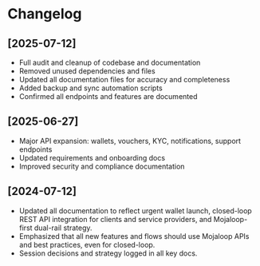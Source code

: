 # Changelog

## [2025-07-12]
- Full audit and cleanup of codebase and documentation
- Removed unused dependencies and files
- Updated all documentation files for accuracy and completeness
- Added backup and sync automation scripts
- Confirmed all endpoints and features are documented

## [2025-06-27]
- Major API expansion: wallets, vouchers, KYC, notifications, support endpoints
- Updated requirements and onboarding docs
- Improved security and compliance documentation

## [2024-07-12]
- Updated all documentation to reflect urgent wallet launch, closed-loop REST API integration for clients and service providers, and Mojaloop-first dual-rail strategy.
- Emphasized that all new features and flows should use Mojaloop APIs and best practices, even for closed-loop.
- Session decisions and strategy logged in all key docs.
